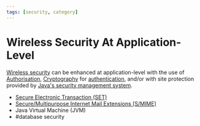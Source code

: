 ```yaml
---
tags: [security, category]
---
```


# Wireless Security At Application-Level

[Wireless security](202408122246.md) can be enhanced at application-level with
the use of [Authorisation](202210221159.md), [Cryptography](202209281121.md) for
[authentication](202210022151.md), and/or with site protection provided by
[Java's security management system](202408141431.md).

- [Secure Electronic Transaction (SET)](202212052200.md)
- [Secure/Multipurpose Internet Mail Extensions (S/MIME)](202211012139.md)
- Java Virtual Machine (JVM)
- #database security
